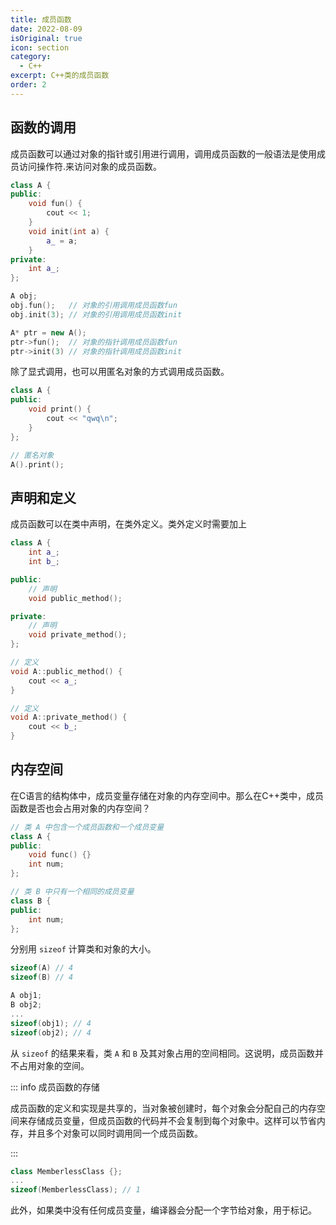 ```yaml
---
title: 成员函数
date: 2022-08-09
isOriginal: true
icon: section
category:
  - C++
excerpt: C++类的成员函数
order: 2
---
```


## 函数的调用

成员函数可以通过对象的指针或引用进行调用，调用成员函数的一般语法是使用成员访问操作符.来访问对象的成员函数。

~~~cpp
class A {
public:
    void fun() {
        cout << 1;
    }
    void init(int a) {
        a_ = a;
    }
private:
    int a_;
};

A obj;
obj.fun();   // 对象的引用调用成员函数fun
obj.init(3); // 对象的引用调用成员函数init

A* ptr = new A();
ptr->fun();  // 对象的指针调用成员函数fun
ptr->init(3) // 对象的指针调用成员函数init
~~~

除了显式调用，也可以用匿名对象的方式调用成员函数。

~~~cpp
class A {
public:
    void print() {
        cout << "qwq\n";
    }
};

// 匿名对象
A().print();
~~~

## 声明和定义

成员函数可以在类中声明，在类外定义。类外定义时需要加上

~~~cpp
class A {
    int a_;
    int b_;

public:
    // 声明
    void public_method();

private:
    // 声明
    void private_method();
};

// 定义
void A::public_method() {
    cout << a_;
}

// 定义
void A::private_method() {
    cout << b_;
}
~~~

## 内存空间

在C语言的结构体中，成员变量存储在对象的内存空间中。那么在C++类中，成员函数是否也会占用对象的内存空间？

~~~cpp
// 类 A 中包含一个成员函数和一个成员变量
class A {
public:
    void func() {}
    int num;
};

// 类 B 中只有一个相同的成员变量
class B {
public:
    int num;
};
~~~

分别用 `sizeof` 计算类和对象的大小。

~~~cpp
sizeof(A) // 4
sizeof(B) // 4

A obj1;
B obj2;
...
sizeof(obj1); // 4
sizeof(obj2); // 4
~~~

从 `sizeof` 的结果来看，类 `A` 和 `B` 及其对象占用的空间相同。这说明，成员函数并不占用对象的空间。

::: info 成员函数的存储

成员函数的定义和实现是共享的，当对象被创建时，每个对象会分配自己的内存空间来存储成员变量，但成员函数的代码并不会复制到每个对象中。这样可以节省内存，并且多个对象可以同时调用同一个成员函数。

:::

~~~cpp
class MemberlessClass {};
...
sizeof(MemberlessClass); // 1
~~~

此外，如果类中没有任何成员变量，编译器会分配一个字节给对象，用于标记。
